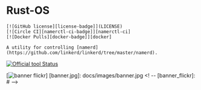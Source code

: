 # Rust-OS

	[![GitHub license][license-badge]](LICENSE)
	[![Circle CI][namerctl-ci-badge]][namerctl-ci]
	[![Docker Pulls][docker-badge]][docker]
	
	A utility for controlling [namerd](https://github.com/linkerd/linkerd/tree/master/namerd).

 [![Official tool Status](https://coveralls.io/repos/github/flickr/justified-layout/badge.svg?branch=master)](https://github.com/golang/dep)


<!-- Banner Image -->
[![banner flickr](https://github.com/golang/dep)]
[banner.jpg]: docs/images/banner.jpg 
<! -- [banner_flickr]: # -->
